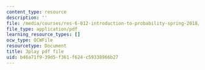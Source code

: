 ```yaml
---
content_type: resource
description: ''
file: /media/courses/res-6-012-introduction-to-probability-spring-2018/b46a71f939d5f361f624c59338966b27_zW1_iugJvF0.pdf
file_type: application/pdf
learning_resource_types: []
ocw_type: OCWFile
resourcetype: Document
title: 3play pdf file
uid: b46a71f9-39d5-f361-f624-c59338966b27
---
```

